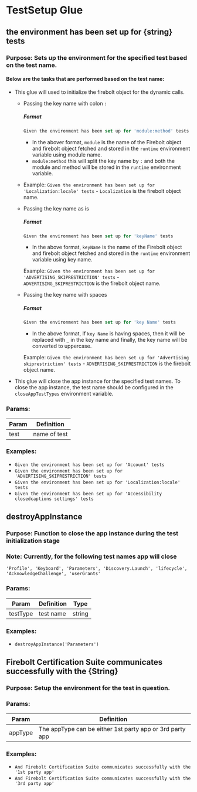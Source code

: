 # TestSetup Glue

## the environment has been set up for {string} tests

### Purpose: Sets up the environment for the specified test based on the test name.

#### Below are the tasks that are performed based on the test name:

- This glue will used to initialize the firebolt object for the dynamic calls.

  - Passing the key name with colon `:`
    ##### Format
    ```javascript
    Given the environment has been set up for 'module:method' tests
    ```
    - In the abover format, `module` is the name of the Firebolt object and firebolt object fetched and stored in the `runtime` environment variable using module name.
    - `module:method` this will split the key name by `:` and both the module and method will be stored in the `runtime` environment variable.
  - Example: `Given the environment has been set up for 'Localization:locale' tests` - `Localization` is the firebolt object name.

  - Passing the key name as is

    ##### Format

    ```javascript
    Given the environment has been set up for 'keyName' tests
    ```

    - In the above format, `keyName` is the name of the Firebolt object and firebolt object fetched and stored in the `runtime` environment variable using key name.

    Example: `Given the environment has been set up for 'ADVERTISING_SKIPRESTRICTION' tests` - `ADVERTISING_SKIPRESTRICTION` is the firebolt object name.

  - Passing the key name with spaces

    ##### Format

    ```javascript
    Given the environment has been set up for 'key Name' tests
    ```
    - In the above format, If `key Name` is having spaces, then it will be replaced with `_` in the key name and finally, the key name will be converted to uppercase.

    Example: `Given the environment has been set up for 'Advertising skiprestriction' tests` - `ADVERTISING_SKIPRESTRICTION` is the firebolt object name.

- This glue will close the app instance for the specified test names. To close the app instance, the test name should be configured in the `closeAppTestTypes` environment variable.

### Params:

| Param | Definition   |
| ----- | ------------ |
| test  | name of test |

### Examples:

- `Given the environment has been set up for 'Account' tests`
- `Given the environment has been set up for 'ADVERTISING_SKIPRESTRICTION' tests`
- `Given the environment has been set up for 'Localization:locale' tests`
- `Given the environment has been set up for 'Accessibility closedcaptions settings' tests`



## destroyAppInstance

### Purpose: Function to close the app instance during the test initialization stage
### Note: Currently, for the following test names app will close

`'Profile', 'Keyboard', 'Parameters', 'Discovery.Launch',
'lifecycle', 'AcknowledgeChallenge', 'userGrants'`

### Params:
| Param | Definition| Type |
| --- | --- | --- |
| testType | test name | string |

### Examples:
* `destroyAppInstance('Parameters')`


## Firebolt Certification Suite communicates successfully with the {String}

### Purpose: Setup the environment for the test in question.

### Params:
| Param | Definition|
| --- | --- |
| appType | The appType can be either 1st party app or 3rd party app |

### Examples:
* `And Firebolt Certification Suite communicates successfully with the '1st party app'`
* `And Firebolt Certification Suite communicates successfully with the '3rd party app'`